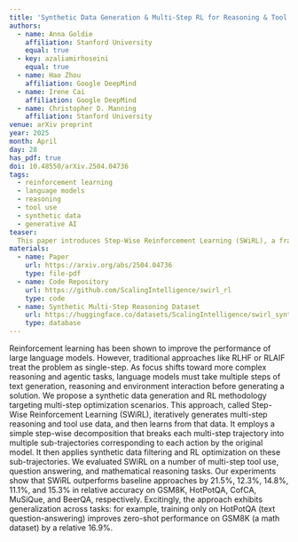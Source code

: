 ```yaml
---
title: 'Synthetic Data Generation & Multi-Step RL for Reasoning & Tool Use'
authors:
  - name: Anna Goldie
    affiliation: Stanford University
    equal: true
  - key: azaliamirhoseini
    equal: true
  - name: Hao Zhou
    affiliation: Google DeepMind
  - name: Irene Cai
    affiliation: Google DeepMind
  - name: Christopher D. Manning
    affiliation: Stanford University
venue: arXiv preprint
year: 2025
month: April
day: 28
has_pdf: true
doi: 10.48550/arXiv.2504.04736
tags:
  - reinforcement learning
  - language models
  - reasoning
  - tool use
  - synthetic data
  - generative AI
teaser: 
  This paper introduces Step-Wise Reinforcement Learning (SWiRL), a framework for improving multi-step reasoning and tool use in language models through synthetic data generation and offline RL. SWiRL decomposes reasoning trajectories into sub-trajectories, enabling fine-grained feedback and significant accuracy improvements across challenging tasks like HotPotQA, GSM8K, MuSiQue, CofCA, and BeerQA. Notably, SWiRL-trained models outperform larger proprietary models in multi-step reasoning while demonstrating strong task generalization and improved cost efficiency.
materials:
  - name: Paper
    url: https://arxiv.org/abs/2504.04736
    type: file-pdf
  - name: Code Repository
    url: https://github.com/ScalingIntelligence/swirl_rl
    type: code
  - name: Synthetic Multi-Step Reasoning Dataset
    url: https://huggingface.co/datasets/ScalingIntelligence/swirl_synthetic_data
    type: database
---
```

Reinforcement learning has been shown to improve the performance of large language models. However, traditional approaches like RLHF or RLAIF treat the problem as single-step. As focus shifts toward more complex reasoning and agentic tasks, language models must take multiple steps of text generation, reasoning and environment interaction before generating a solution. We propose a synthetic data generation and RL methodology targeting multi-step optimization scenarios. This approach, called Step-Wise Reinforcement Learning (SWiRL), iteratively generates multi-step reasoning and tool use data, and then learns from that data. It employs a simple step-wise decomposition that breaks each multi-step trajectory into multiple sub-trajectories corresponding to each action by the original model. It then applies synthetic data filtering and RL optimization on these sub-trajectories. We evaluated SWiRL on a number of multi-step tool use, question answering, and mathematical reasoning tasks. Our experiments show that SWiRL outperforms baseline approaches by 21.5%, 12.3%, 14.8%, 11.1%, and 15.3% in relative accuracy on GSM8K, HotPotQA, CofCA, MuSiQue, and BeerQA, respectively. Excitingly, the approach exhibits generalization across tasks: for example, training only on HotPotQA (text question-answering) improves zero-shot performance on GSM8K (a math dataset) by a relative 16.9%.
